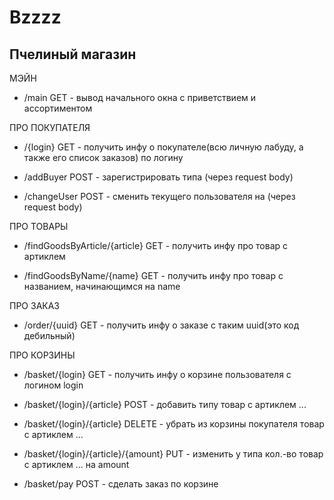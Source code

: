 # Bzzzz
Пчелиный магазин
---------------------
МЭЙН
+ /main GET - вывод начального окна с приветствием и ассортиментом

ПРО ПОКУПАТЕЛЯ
+ /{login} GET - получить инфу о покупателе(всю личную лабуду, а также его список заказов)
				 по логину 

+ /addBuyer POST - зарегистрировать типа (через request body)

+ /changeUser POST - сменить текущего пользователя на (через request body)

ПРО ТОВАРЫ
+ /findGoodsByArticle/{article} GET - получить инфу про товар с артиклем

+ /findGoodsByName/{name} GET - получить инфу про товар с названием, начинающимся на name

ПРО ЗАКАЗ
+ /order/{uuid}	GET - получить инфу о заказе с таким uuid(это код дебильный)

ПРО КОРЗИНЫ 
+ /basket/{login} GET - получить инфу о корзине пользователя с логином login

+ /basket/{login}/{article} POST - добавить типу товар с артиклем ...

+ /basket/{login}/{article} DELETE - убрать из корзины покупателя товар с артиклем ...

+ /basket/{login}/{article}/{amount} PUT - изменить у типа кол.-во товар с артиклем ... на amount

+ /basket/pay POST - сделать заказ по корзине

